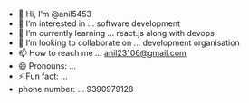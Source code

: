 - 👋 Hi, I’m @anil5453
- 👀 I’m interested in ... software development
- 🌱 I’m currently learning ... react.js along with devops
- 💞️ I’m looking to collaborate on ... development organisation
- 📫 How to reach me ... anil23106@gmail.com
- 😄 Pronouns: ...
- ⚡ Fun fact: ...
- phone number: ... 9390979128

<!---
anil5453/anil5453 is a ✨ special ✨ repository because its `README.md` (this file) appears on your GitHub profile.
You can click the Preview link to take a look at your changes.
--->
